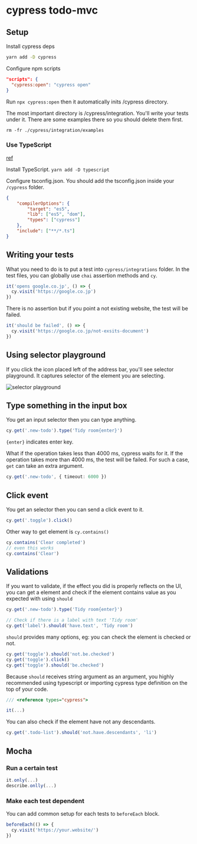 # cypress todo-mvc

## Setup

Install cypress deps

```bash
yarn add -D cypress
```

Configure npm scripts

```json
"scripts": {
  "cypress:open": "cypress open"
}
```

Run `npx cypress:open` then it automatically inits /cypress directory.

The most important directory is /cypress/integration.
You'll write your tests under it.
There are some examples there so you should delete them first.

`rm -fr ./cypress/integration/examples`

### Use TypeScript

[ref](https://docs.cypress.io/guides/tooling/typescript-support)

Install TypeScript. `yarn add -D typescript`

Configure tsconfig.json.
You should add the tsconfig.json inside your `/cypress` folder.

```json
{
    "compilerOptions": {
        "target": "es5",
        "lib": ["es5", "dom"],
        "types": ["cypress"]
    },
    "include": ["**/*.ts"]
}
```

## Writing your tests

What you need to do is to put a test into `cypress/integrations` folder.
In the test files, you can globally use `chai` assertion methods and `cy`.

```typescript
it('opens google.co.jp', () => {
  cy.visit('https://google.co.jp')
})
```

There is no assertion but if you point a not existing website, the test will be failed.

```typescript
it('should be failed', () => {
  cy.visit('https://google.co.jp/not-exsits-document')
})
```

## Using selector playground

If you click the icon placed left of the address bar, you'll see selector playground.
It captures selector of the element you are selecting.

![selector playground](./assets/selector-playground.png)

## Type something in the input box

You get an input selector then you can type anything.

```typescript
cy.get('.new-todo').type('Tidy room{enter}')
```

`{enter}` indicates enter key.

What if the operation takes less than 4000 ms, cypress waits for it.
If the operation takes more than 4000 ms, the test will be failed.
For such a case, `get` can take an extra argument.

```typescript
cy.get('.new-todo', { timeout: 6000 })
```

## Click event

You get an selector then you can send a click event to it.

```typescript
cy.get('.toggle').click()
```

Other way to get element is `cy.contains()`

```typescript
cy.contains('Clear completed')
// even this works
cy.contains('Clear')
```

## Validations

If you want to validate, if the effect you did is properly reflects on the UI, you can get a element and check if the element contains value as you expected with using `should`

```typescript
cy.get('.new-todo').type('Tidy room{enter}')

// Check if there is a label with text 'Tidy room'
cy.get('label').should('have.text', 'Tidy room')
```

`should` provides many options, eg: you can check the element is checked or not.

```typescript
cy.get('toggle').should('not.be.checked')
cy.get('toggle').click()
cy.get('toggle').should('be.checked')
```

Because `should` receives string argument as an argument, you highly recommended using typescript or importing cypress type definition on the top of your code.

```javascript
/// <reference types="cypress">

it(...)
```

You can also check if the element have not any descendants.

```typescript
cy.get('.todo-list').should('not.have.descendants', 'li')
```

## Mocha

### Run a certain test

```typescript
it.only(...)
describe.onlly(...)
```

### Make each test dependent

You can add common setup for each tests to `beforeEach` block.

```typescript
beforeEach(() => {
  cy.visit('https://your.website/')
})
```
